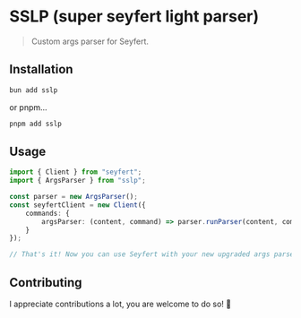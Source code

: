 # SSLP (super seyfert light parser)
> Custom args parser for Seyfert.

## Installation
```bash
bun add sslp
```

or pnpm...
```bash
pnpm add sslp
```

## Usage
```ts
import { Client } from "seyfert";
import { ArgsParser } from "sslp";

const parser = new ArgsParser();
const seyfertClient = new Client({
    commands: {
        argsParser: (content, command) => parser.runParser(content, command.options)
    }
});

// That's it! Now you can use Seyfert with your new upgraded args parser!
```

## Contributing
I appreciate contributions a lot, you are welcome to do so! 🥰